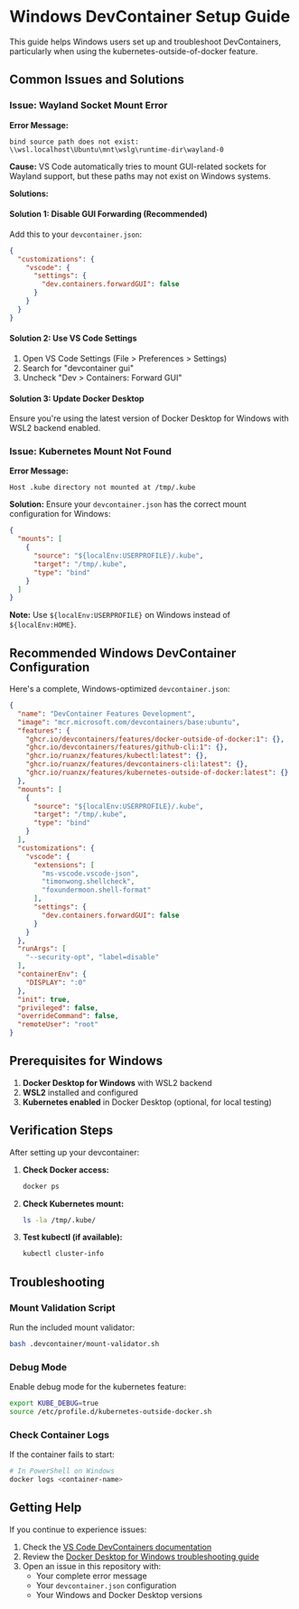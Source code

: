 # Windows DevContainer Setup Guide

This guide helps Windows users set up and troubleshoot DevContainers, particularly when using the kubernetes-outside-of-docker feature.

## Common Issues and Solutions

### Issue: Wayland Socket Mount Error

**Error Message:**
```
bind source path does not exist: \\wsl.localhost\Ubuntu\mnt\wslg\runtime-dir\wayland-0
```

**Cause:** VS Code automatically tries to mount GUI-related sockets for Wayland support, but these paths may not exist on Windows systems.

**Solutions:**

#### Solution 1: Disable GUI Forwarding (Recommended)
Add this to your `devcontainer.json`:
```json
{
  "customizations": {
    "vscode": {
      "settings": {
        "dev.containers.forwardGUI": false
      }
    }
  }
}
```

#### Solution 2: Use VS Code Settings
1. Open VS Code Settings (File > Preferences > Settings)
2. Search for "devcontainer gui"
3. Uncheck "Dev > Containers: Forward GUI"

#### Solution 3: Update Docker Desktop
Ensure you're using the latest version of Docker Desktop for Windows with WSL2 backend enabled.

### Issue: Kubernetes Mount Not Found

**Error Message:**
```
Host .kube directory not mounted at /tmp/.kube
```

**Solution:** 
Ensure your `devcontainer.json` has the correct mount configuration for Windows:

```json
{
  "mounts": [
    {
      "source": "${localEnv:USERPROFILE}/.kube",
      "target": "/tmp/.kube",
      "type": "bind"
    }
  ]
}
```

**Note:** Use `${localEnv:USERPROFILE}` on Windows instead of `${localEnv:HOME}`.

## Recommended Windows DevContainer Configuration

Here's a complete, Windows-optimized `devcontainer.json`:

```json
{
  "name": "DevContainer Features Development",
  "image": "mcr.microsoft.com/devcontainers/base:ubuntu",
  "features": {
    "ghcr.io/devcontainers/features/docker-outside-of-docker:1": {},
    "ghcr.io/devcontainers/features/github-cli:1": {},
    "ghcr.io/ruanzx/features/kubectl:latest": {},
    "ghcr.io/ruanzx/features/devcontainers-cli:latest": {},
    "ghcr.io/ruanzx/features/kubernetes-outside-of-docker:latest": {}
  },
  "mounts": [
    {
      "source": "${localEnv:USERPROFILE}/.kube",
      "target": "/tmp/.kube",
      "type": "bind"
    }
  ],
  "customizations": {
    "vscode": {
      "extensions": [
        "ms-vscode.vscode-json",
        "timonwong.shellcheck",
        "foxundermoon.shell-format"
      ],
      "settings": {
        "dev.containers.forwardGUI": false
      }
    }
  },
  "runArgs": [
    "--security-opt", "label=disable"
  ],
  "containerEnv": {
    "DISPLAY": ":0"
  },
  "init": true,
  "privileged": false,
  "overrideCommand": false,
  "remoteUser": "root"
}
```

## Prerequisites for Windows

1. **Docker Desktop for Windows** with WSL2 backend
2. **WSL2** installed and configured
3. **Kubernetes enabled** in Docker Desktop (optional, for local testing)

## Verification Steps

After setting up your devcontainer:

1. **Check Docker access:**
   ```bash
   docker ps
   ```

2. **Check Kubernetes mount:**
   ```bash
   ls -la /tmp/.kube/
   ```

3. **Test kubectl (if available):**
   ```bash
   kubectl cluster-info
   ```

## Troubleshooting

### Mount Validation Script

Run the included mount validator:
```bash
bash .devcontainer/mount-validator.sh
```

### Debug Mode

Enable debug mode for the kubernetes feature:
```bash
export KUBE_DEBUG=true
source /etc/profile.d/kubernetes-outside-docker.sh
```

### Check Container Logs

If the container fails to start:
```powershell
# In PowerShell on Windows
docker logs <container-name>
```

## Getting Help

If you continue to experience issues:

1. Check the [VS Code DevContainers documentation](https://code.visualstudio.com/docs/devcontainers/containers)
2. Review the [Docker Desktop for Windows troubleshooting guide](https://docs.docker.com/desktop/troubleshoot/)
3. Open an issue in this repository with:
   - Your complete error message
   - Your `devcontainer.json` configuration
   - Your Windows and Docker Desktop versions
